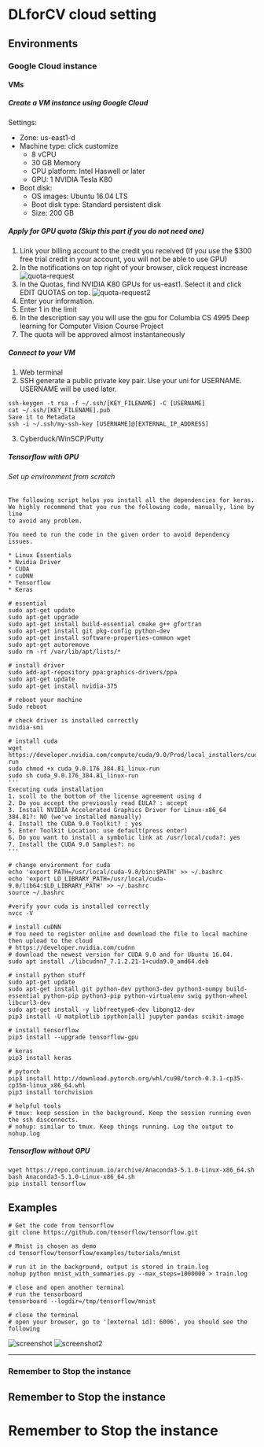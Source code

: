 # DLforCV cloud setting
## Environments
### Google Cloud instance
#### VMs
##### Create a VM instance using Google Cloud
Settings:
* Zone: us-east1-d
* Machine type: click customize
  - 8 vCPU
  - 30 GB Memory
  - CPU platform: Intel Haswell or later
  - GPU: 1 NVIDIA Tesla K80
* Boot disk:
  - OS images: Ubuntu 16.04 LTS
  - Boot disk type: Standard persistent disk
  - Size: 200 GB

##### Apply for GPU quota (Skip this part if you do not need one)
1. Link your billing account to the credit you received (If you use the $300 free trial credit in your account, you will not be able to use GPU)
2. In the notifications on top right of your browser, click request increase
![quota-request](https://lh4.googleusercontent.com/zAgJVQvSSSRoFBXHVgX0kvNU12MpHoGbHJD3ieAJ6-u-ibjGfAVFFIQOFpTy0vehwrOQUYRnrdIpcoLNGVv2tKFKudxy67kZerd5Nt-zmXBu5iWFKjcE34ApDgkJjpYeISt2t-JS)
3. In the Quotas, find NVIDIA K80 GPUs for us-east1. Select it and click EDIT QUOTAS on top.
![quota-request2](https://lh4.googleusercontent.com/bTBt3dg6Ylm0BbdwPHQV0FQS-htvqMkW_L3PpBn9xrr8d2ob1WP0VvlBQv-IrCMlqLjAU4D-cEc7T0Kf2WY0aZvnHk-5xlLsvwwK_xvuxmx-6RH9Umz5jnZ_bc9x9hXm94rpUsfX)
4. Enter your information.
5. Enter 1 in the limit
6. In the description say you will use the gpu for Columbia CS 4995 Deep learning for Computer Vision Course Project
7. The quota will be approved almost instantaneously

##### Connect to your VM
1. Web terminal
2. SSH
  generate a public private key pair. Use your uni for USERNAME. USERNAME will be used later.
  ```
  ssh-keygen -t rsa -f ~/.ssh/[KEY_FILENAME] -C [USERNAME]
  cat ~/.ssh/[KEY_FILENAME].pub
  Save it to Metadata
  ssh -i ~/.ssh/my-ssh-key [USERNAME]@[EXTERNAL_IP_ADDRESS]
  ```
3. Cyberduck/WinSCP/Putty

##### Tensorflow with GPU
###### Set up environment from scratch

```
The following script helps you install all the dependencies for keras.
We highly recommend that you run the following code, manually, line by line
to avoid any problem.

You need to run the code in the given order to avoid dependency issues.

* Linux Essentials
* Nvidia Driver
* CUDA
* cuDNN
* Tensorflow
* Keras
```

```
# essential
sudo apt-get update
sudo apt-get upgrade  
sudo apt-get install build-essential cmake g++ gfortran 
sudo apt-get install git pkg-config python-dev 
sudo apt-get install software-properties-common wget
sudo apt-get autoremove 
sudo rm -rf /var/lib/apt/lists/*

# install driver
sudo add-apt-repository ppa:graphics-drivers/ppa
sudo apt-get update
sudo apt-get install nvidia-375

# reboot your machine
Sudo reboot

# check driver is installed correctly
nvidia-smi

# install cuda
wget https://developer.nvidia.com/compute/cuda/9.0/Prod/local_installers/cuda_9.0.176_384.81_linux-run
sudo chmod +x cuda_9.0.176_384.81_linux-run
sudo sh cuda_9.0.176_384.81_linux-run
'''
Executing cuda installation
1. scoll to the bottom of the license agreement using d
2. Do you accept the previously read EULA? : accept
3. Install NVIDIA Accelerated Graphics Driver for Linux-x86_64 384.81?: NO (we've installed manually)
4. Install the CUDA 9.0 Toolkit? : yes
5. Enter Toolkit Location: use default(press enter)
6. Do you want to install a symbolic link at /usr/local/cuda?: yes
7. Install the CUDA 9.0 Samples?: no
'''

# change environment for cuda
echo 'export PATH=/usr/local/cuda-9.0/bin:$PATH' >> ~/.bashrc
echo 'export LD_LIBRARY_PATH=/usr/local/cuda-9.0/lib64:$LD_LIBRARY_PATH' >> ~/.bashrc
source ~/.bashrc 

#verify your cuda is installed correctly
nvcc -V 

# install cuDNN 
# You need to register online and download the file to local machine then upload to the cloud
# https://developer.nvidia.com/cudnn
# download the newest version for CUDA 9.0 and for Ubuntu 16.04. 
sudo apt install ./libcudnn7_7.1.2.21-1+cuda9.0_amd64.deb 

# install python stuff
sudo apt-get update
sudo apt-get install git python-dev python3-dev python3-numpy build-essential python-pip python3-pip python-virtualenv swig python-wheel libcurl3-dev
sudo apt-get install -y libfreetype6-dev libpng12-dev
pip3 install -U matplotlib ipython[all] jupyter pandas scikit-image

# install tensorflow
pip3 install --upgrade tensorflow-gpu

# keras
pip3 install keras

# pytorch
pip3 install http://download.pytorch.org/whl/cu90/torch-0.3.1-cp35-cp35m-linux_x86_64.whl 
pip3 install torchvision

# helpful tools 
# tmux: keep session in the background. Keep the session running even the ssh disconnects.
# nohup: similar to tmux. Keep things running. Log the output to nohup.log
```

##### Tensorflow without GPU
```
wget https://repo.continuum.io/archive/Anaconda3-5.1.0-Linux-x86_64.sh
bash Anaconda3-5.1.0-Linux-x86_64.sh
pip install tensorflow
```

## Examples
```
# Get the code from tensorflow
git clone https://github.com/tensorflow/tensorflow.git

# Mnist is chosen as demo
cd tensorflow/tensorflow/examples/tutorials/mnist

# run it in the background, output is stored in train.log
nohup python mnist_with_summaries.py --max_steps=1000000 > train.log

# close and open another terminal
# run the tensorboard
tensorboard --logdir=/tmp/tensorflow/mnist

# close the terminal
# open your browser, go to '[external id]: 6006', you should see the following
```
![screenshot](https://www.dropbox.com/s/fz8pgqbb62u9593/Screenshot%202018-03-26%2016.24.08.png?dl=0)
![screenshot2](https://www.dropbox.com/s/e2olhfjy6pmctks/Screenshot%202018-03-26%2016.24.23.png?dl=0)



<hr>

###  Remember to Stop the instance
## Remember to Stop the instance
# Remember to Stop the instance

